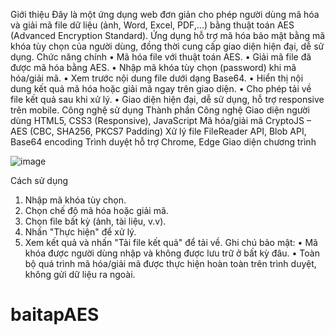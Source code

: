 Giới thiệu
Đây là một ứng dụng web đơn giản cho phép người dùng mã hóa và giải mã file dữ liệu (ảnh, Word, Excel, PDF,...) bằng thuật toán AES (Advanced Encryption Standard). Ứng dụng hỗ trợ mã hóa bảo mật bằng mã khóa tùy chọn của người dùng, đồng thời cung cấp giao diện hiện đại, dễ sử dụng.
Chức năng chính
• Mã hóa file với thuật toán AES.
• Giải mã file đã được mã hóa bằng AES.
• Nhập mã khóa tùy chọn (password) khi mã hóa/giải mã.
• Xem trước nội dung file dưới dạng Base64.
• Hiển thị nội dung kết quả mã hóa hoặc giải mã ngay trên giao diện.
• Cho phép tải về file kết quả sau khi xử lý.
• Giao diện hiện đại, dễ sử dụng, hỗ trợ responsive trên mobile.
Công nghệ sử dụng
Thành phần	Công nghệ
Giao diện người dùng	HTML5, CSS3 (Responsive), JavaScript
Mã hóa/giải mã	CryptoJS – AES (CBC, SHA256, PKCS7 Padding)
Xử lý file	FileReader API, Blob API, Base64 encoding
Trình duyệt hỗ trợ	Chrome, Edge
Giao diện chương trình

![image](https://github.com/user-attachments/assets/3218479e-7cfa-4efe-88c7-d5b12cd7d4da)


Cách sử dụng
1. Nhập mã khóa tùy chọn.
2. Chọn chế độ mã hóa hoặc giải mã.
3. Chọn file bất kỳ (ảnh, tài liệu, v.v).
4. Nhấn "Thực hiện" để xử lý.
5. Xem kết quả và nhấn "Tải file kết quả" để tải về.
Ghi chú bảo mật:
• Mã khóa được người dùng nhập và không được lưu trữ ở bất kỳ đâu.
• Toàn bộ quá trình mã hóa/giải mã được thực hiện hoàn toàn trên trình duyệt, không gửi dữ liệu ra ngoài.

# baitapAES
